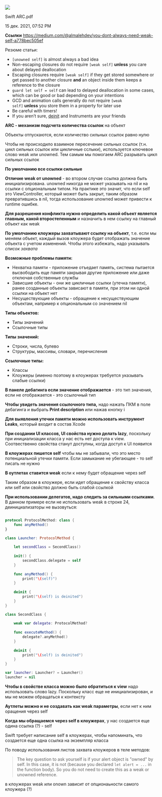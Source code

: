 ![](blob:https://dvp1c.atlassian.net/3a01d2f5-04b0-4876-b7da-6398a95806e9)

Swift ARC.pdf

15 дек. 2021, 07:52 PM

**Ссылки**
https://medium.com/@almalehdev/you-dont-always-need-weak-self-a778bec505ef

Резюме статьи:
- `[unowned self]` is almost always a bad idea
- Non-escaping closures do not require `[weak self]` **unless** you care about delayed deallocation
- Escaping closures require `[weak self]` if they get stored somewhere or get passed to another closure **and** an object inside them keeps a reference to the closure
- `guard let self = self` can lead to delayed deallocation in some cases, which can be good or bad depending on your intentions
- GCD and animation calls generally do not require `[weak self]` **unless** you store them in a property for later use
- Be careful with timers!
- If you aren’t sure, [deinit](https://docs.swift.org/swift-book/LanguageGuide/Deinitialization.html) and Instruments are your friends

**ARC - механизм подсчета количества ссылок** на объект

Объекты отпускаются, если количество сильных ссылок равно нулю

Чтобы не происходило взаимное пересечение сильных ссылок (т.н. цикл сильных ссылок или цикличные сслыки), используется ключевое слово weak или unowned. Тем самым мы помогаем ARC разрывать цикл сильных ссылок

**По умолчанию все ссылки сильные**

**Отличие weak от unowned** - во втором случае ссылка должна быть инициализирована. unowned никогда не может указывать на nil и на ссылки с опциональным типом. На практике это значит, что если self это ViewController, который может быть закрыт, таким образом превратившись в nil, тогда использование unowned может привести к runtime ошибке.

**Для разрешения конфликта нужно определить какой объект является главным, какой второстепенным** и назначить в нем ссылку на главный объект как weak

**По умолчанию клоужеры захватывают ссылку на объект**, т.е. если мы меняем объект, каждый вызов клоужера будет отображать значение объекта с учетом изменений. Чтобы этого избежать, надо указывать _список захвата_

**Возможные проблемы памяти:**

-   Нехватка памяти - приложение отъедает память, система пытается высвободить еще памяти закрывая другие приложение или даже отключая собственные службы
-   Зависшие объекты - они же цикличные ссылки (утечка памяти), ранее созданные объекты зависают в памяти, при этом ни одной ссылки на объект нет
-   Несуществующие объекты - обращение к несуществующим объектам, например к опциональным со значением nil
    
**Типы объектов:**

-   Типы значений
-   Ссылочные типы
    
**Типы значений:**

-   Строки, числа, булево
-   Структуры, массивы, словари, перечисления
    
**Ссылочные типы:**

-   Классы
-   Клоужеры (именно поэтому в клоужерах требуется указывать слабые ссылки)
    
**В панеле дебагинга если значение отображается** - это тип значения, если не отображается - это ссылочный тип

**Чтобы увидеть значения ссылочного типа,** надо нажать ПКМ в поле дебагинга и выбрать **Print description** или нажав кнопку i

**Для выявления утечки памяти можно использовать инструмент Leaks**, который входит в состав Xcode

**При создании UI классов, UI свойства нужно делать lazy**, поскольку при инициализации класса у нас есть нет доступа к view. Соотвественно свойства станут доступны, когда доступ к UI появится

**В клоужерах пишется self** чтобы мы не забывали, что это место потенциальной утечки памяти. Если замыкание не убегающее - то self писать не нужно

**В оутлетах ставится weak** если к нему будет обращение через self

Таким образом в клоужере, если идет обращение к свойству класса или self или свойство должно быть слабой ссылкой

**При использовании делегатов, надо следить за сильными ссылками**. В данном примере если не использовать weak в строке 24, деинициализаторы не вызовуться:

```swift

protocol ProtocolMethod: class {
    func anyMethod()
}

class Launcher: ProtocolMethod {
    
    let secondClass = SecondClass()
    
    init() {
        secondClass.delegate = self
    }
    
    func anyMethod() {
        print("\(self)")
    }
    
    deinit {
        print("\(self) is deinited")
    }
}

class SecondClass {
    
    weak var delegate: ProtocolMethod?
    
    func executeMethod() {
        delegate?.anyMethod()
    }
    
    deinit {
        print("\(self) is deinited")
    }
}

var launcher: Launcher? = Launcher()
launcher = nil

```

**Чтобы в свойстве класса можно было обратиться к view** надо использовать слово lazy. Поскольку класс еще не инициализирован, и мы не можем обращаться к контексту

**Аутлеты можно и не создавать как weak параметры**, если нет к ним оращения через self

**Когда мы обращаемся через self в клоужерах**, у нас создается еще одина ссылка (?) - self

Swift требует написание self в клоужерах, чтобы напоминать, что создается еще одна ссылка на экземпляр класса

По поводу использования листов захвата клоужеров в теле методов:

> The key question to ask yourself is if your alert object is "owned" by self. In this case, it is not (because you declared `let alert = ...` in the function body). So you do not need to create this as a weak or unowned reference.

в клоужерах weak или onown зависит от опционаьности самого клоужера (?)